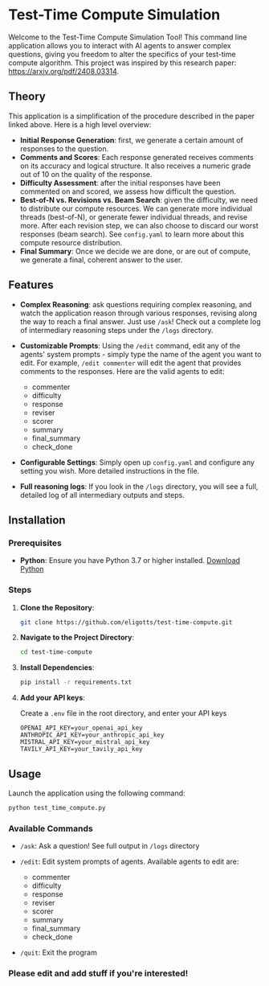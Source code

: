 # Test-Time Compute Simulation

Welcome to the Test-Time Compute Simulation Tool! This command line application allows you to interact with AI agents to answer complex questions, giving you freedom to alter the specifics of your test-time compute algorithm. This project was inspired by this research paper: https://arxiv.org/pdf/2408.03314.

## Theory
This application is a simplification of the procedure described in the paper linked above. Here is a high level overview:

- **Initial Response Generation**: first, we generate a certain amount of responses to the question.
- **Comments and Scores**: Each response generated receives comments on its accuracy and logical structure. It also receives a numeric grade out of 10 on the quality of the response.
- **Difficulty Assessment**: after the initial responses have been commented on and scored, we assess how difficult the question.
- **Best-of-N vs. Revisions vs. Beam Search**: given the difficulty, we need to distribute our compute resources. We can generate more individual threads (best-of-N), or generate fewer individual threads, and revise more. After each revision step, we can also choose to discard our worst responses (beam search). See `config.yaml` to learn more about this compute resource distribution.
- **Final Summary**: Once we decide we are done, or are out of compute, we generate a final, coherent answer to the user.


## Features

- **Complex Reasoning**: ask questions requiring complex reasoning, and watch the application reason through various responses, revising along the way to reach a final answer. Just use `/ask`! Check out a complete log of intermediary reasoning steps under the `/logs` directory.

- **Customizable Prompts**: Using the `/edit` command, edit any of the agents' system prompts - simply type the name of the agent you want to edit. For example, `/edit commenter` will edit the agent that provides comments to the responses. Here are the valid agents to edit:
    - commenter
    - difficulty
    - response
    - reviser
    - scorer
    - summary
    - final_summary
    - check_done

- **Configurable Settings**: Simply open up `config.yaml` and configure any setting you wish. More detailed instructions in the file. 

- **Full reasoning logs**: If you look in the `/logs` directory, you will see a full, detailed log of all intermediary outputs and steps. 

## Installation

### Prerequisites

- **Python**: Ensure you have Python 3.7 or higher installed. [Download Python](https://www.python.org/downloads/)

### Steps

1. **Clone the Repository**:

   ```bash
   git clone https://github.com/eligotts/test-time-compute.git
   ```

2. **Navigate to the Project Directory**:

   ```bash
   cd test-time-compute
   ```

3. **Install Dependencies**:

   ```bash
   pip install -r requirements.txt
   ```

4. **Add your API keys**:

   Create a `.env` file in the root directory, and enter your API keys

   ```
   OPENAI_API_KEY=your_openai_api_key
   ANTHROPIC_API_KEY=your_anthropic_api_key
   MISTRAL_API_KEY=your_mistral_api_key
   TAVILY_API_KEY=your_tavily_api_key
   ```

## Usage

Launch the application using the following command:

```bash
python test_time_compute.py
```

### Available Commands

- `/ask`: Ask a question! See full output in `/logs` directory

- `/edit`: Edit system prompts of agents. Available agents to edit are:
    - commenter
    - difficulty
    - response
    - reviser
    - scorer
    - summary
    - final_summary
    - check_done

- `/quit`: Exit the program

### Please edit and add stuff if you're interested! 